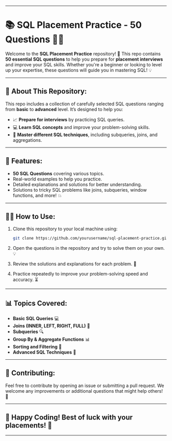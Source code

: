 
---

# 📚 **SQL Placement Practice - 50 Questions** 🧑‍💻

Welcome to the **SQL Placement Practice** repository! 🚀 This repo contains **50 essential SQL questions** to help you prepare for **placement interviews** and improve your SQL skills. Whether you're a beginner or looking to level up your expertise, these questions will guide you in mastering SQL! 💡

---

## 📝 **About This Repository:**

This repo includes a collection of carefully selected SQL questions ranging from **basic** to **advanced** level. It’s designed to help you:
- 📈 **Prepare for interviews** by practicing SQL queries.
- 💻 **Learn SQL concepts** and improve your problem-solving skills.
- 🔄 **Master different SQL techniques**, including subqueries, joins, and aggregations.

---

## 🔧 **Features:**

- **50 SQL Questions** covering various topics.
- Real-world examples to help you practice.
- Detailed explanations and solutions for better understanding.
- Solutions to tricky SQL problems like joins, subqueries, window functions, and more! 💥
  
---

## 🏃‍♂️ **How to Use:**

1. Clone this repository to your local machine using:
   ```bash
   git clone https://github.com/yourusername/sql-placement-practice.git
   ```

2. Open the questions in the repository and try to solve them on your own. 💡

3. Review the solutions and explanations for each problem. 🧠

4. Practice repeatedly to improve your problem-solving speed and accuracy. ⏳

---

## 📊 **Topics Covered:**

- **Basic SQL Queries** 💻
- **Joins (INNER, LEFT, RIGHT, FULL)** 🔄
- **Subqueries** 🔍
- **Group By & Aggregate Functions** 📊
- **Sorting and Filtering** 🔎
- **Advanced SQL Techniques** 🎯

---

## 💬 **Contributing:**

Feel free to contribute by opening an issue or submitting a pull request. We welcome any improvements or additional questions that might help others! 👐

---

## 🎯 **Happy Coding! Best of luck with your placements!** 🤞

--- 
